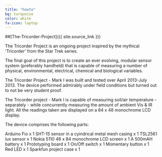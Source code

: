 ```yaml
---
title: "howto"
bg: turquoise
color: white
fa-icon: laptop
---
```

##[The-Tricorder-Project]({{ site.source_link }})

The Tricorder Project is an ongoing project inspired by the mythical 'Tricorder' from the Star Trek series.

The final goal of this project is to create an ever evolving, modular sensor system (preferably handheld) that is capable of measuring a number of physical, environmental, electrical, chemical and biological variables.

The Tricorder Project - Mark I was built and tested over April 2013-July 2013. The device performed admirably under field conditions but turned out to not be very student proof.

The Tricorder project - Mark I is capable of measuring soil/air temperature - separately - while concurrently measuring the amount of ambient Vis & IR light. All the readings taken are displayed on a 84 x 48 monochrome LCD display.

The device comprises the following parts:

Arduino Fio x 1
SHT-15 sensor in a cyindrical metal mesh casing x 1
TSL2561 lux sensor x 1
Nokia 5110 48 x 84 monochrome LCD screen x 1
A 500mAH battery x 1
Prototyping board x 1
On/Off switch x 1
Momentary button x 1
Red LED x 1
Sparkfun project case x 1
